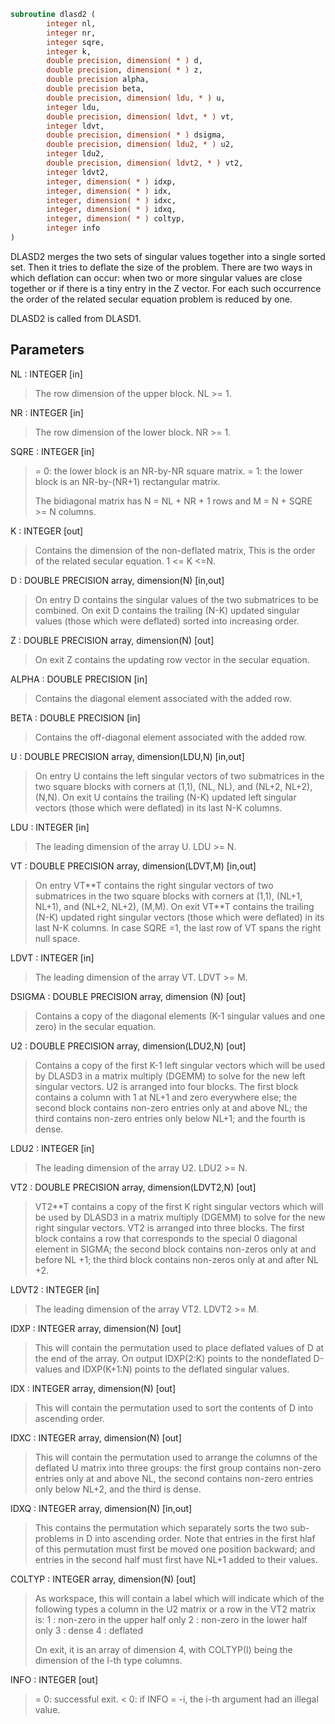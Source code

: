 ```fortran
subroutine dlasd2 (
        integer nl,
        integer nr,
        integer sqre,
        integer k,
        double precision, dimension( * ) d,
        double precision, dimension( * ) z,
        double precision alpha,
        double precision beta,
        double precision, dimension( ldu, * ) u,
        integer ldu,
        double precision, dimension( ldvt, * ) vt,
        integer ldvt,
        double precision, dimension( * ) dsigma,
        double precision, dimension( ldu2, * ) u2,
        integer ldu2,
        double precision, dimension( ldvt2, * ) vt2,
        integer ldvt2,
        integer, dimension( * ) idxp,
        integer, dimension( * ) idx,
        integer, dimension( * ) idxc,
        integer, dimension( * ) idxq,
        integer, dimension( * ) coltyp,
        integer info
)
```

DLASD2 merges the two sets of singular values together into a single
sorted set.  Then it tries to deflate the size of the problem.
There are two ways in which deflation can occur:  when two or more
singular values are close together or if there is a tiny entry in the
Z vector.  For each such occurrence the order of the related secular
equation problem is reduced by one.

DLASD2 is called from DLASD1.

## Parameters
NL : INTEGER [in]
> The row dimension of the upper block.  NL >= 1.

NR : INTEGER [in]
> The row dimension of the lower block.  NR >= 1.

SQRE : INTEGER [in]
> = 0: the lower block is an NR-by-NR square matrix.
> = 1: the lower block is an NR-by-(NR+1) rectangular matrix.
> 
> The bidiagonal matrix has N = NL + NR + 1 rows and
> M = N + SQRE >= N columns.

K : INTEGER [out]
> Contains the dimension of the non-deflated matrix,
> This is the order of the related secular equation. 1 <= K <=N.

D : DOUBLE PRECISION array, dimension(N) [in,out]
> On entry D contains the singular values of the two submatrices
> to be combined.  On exit D contains the trailing (N-K) updated
> singular values (those which were deflated) sorted into
> increasing order.

Z : DOUBLE PRECISION array, dimension(N) [out]
> On exit Z contains the updating row vector in the secular
> equation.

ALPHA : DOUBLE PRECISION [in]
> Contains the diagonal element associated with the added row.

BETA : DOUBLE PRECISION [in]
> Contains the off-diagonal element associated with the added
> row.

U : DOUBLE PRECISION array, dimension(LDU,N) [in,out]
> On entry U contains the left singular vectors of two
> submatrices in the two square blocks with corners at (1,1),
> (NL, NL), and (NL+2, NL+2), (N,N).
> On exit U contains the trailing (N-K) updated left singular
> vectors (those which were deflated) in its last N-K columns.

LDU : INTEGER [in]
> The leading dimension of the array U.  LDU >= N.

VT : DOUBLE PRECISION array, dimension(LDVT,M) [in,out]
> On entry VT\*\*T contains the right singular vectors of two
> submatrices in the two square blocks with corners at (1,1),
> (NL+1, NL+1), and (NL+2, NL+2), (M,M).
> On exit VT\*\*T contains the trailing (N-K) updated right singular
> vectors (those which were deflated) in its last N-K columns.
> In case SQRE =1, the last row of VT spans the right null
> space.

LDVT : INTEGER [in]
> The leading dimension of the array VT.  LDVT >= M.

DSIGMA : DOUBLE PRECISION array, dimension (N) [out]
> Contains a copy of the diagonal elements (K-1 singular values
> and one zero) in the secular equation.

U2 : DOUBLE PRECISION array, dimension(LDU2,N) [out]
> Contains a copy of the first K-1 left singular vectors which
> will be used by DLASD3 in a matrix multiply (DGEMM) to solve
> for the new left singular vectors. U2 is arranged into four
> blocks. The first block contains a column with 1 at NL+1 and
> zero everywhere else; the second block contains non-zero
> entries only at and above NL; the third contains non-zero
> entries only below NL+1; and the fourth is dense.

LDU2 : INTEGER [in]
> The leading dimension of the array U2.  LDU2 >= N.

VT2 : DOUBLE PRECISION array, dimension(LDVT2,N) [out]
> VT2\*\*T contains a copy of the first K right singular vectors
> which will be used by DLASD3 in a matrix multiply (DGEMM) to
> solve for the new right singular vectors. VT2 is arranged into
> three blocks. The first block contains a row that corresponds
> to the special 0 diagonal element in SIGMA; the second block
> contains non-zeros only at and before NL +1; the third block
> contains non-zeros only at and after  NL +2.

LDVT2 : INTEGER [in]
> The leading dimension of the array VT2.  LDVT2 >= M.

IDXP : INTEGER array, dimension(N) [out]
> This will contain the permutation used to place deflated
> values of D at the end of the array. On output IDXP(2:K)
> points to the nondeflated D-values and IDXP(K+1:N)
> points to the deflated singular values.

IDX : INTEGER array, dimension(N) [out]
> This will contain the permutation used to sort the contents of
> D into ascending order.

IDXC : INTEGER array, dimension(N) [out]
> This will contain the permutation used to arrange the columns
> of the deflated U matrix into three groups:  the first group
> contains non-zero entries only at and above NL, the second
> contains non-zero entries only below NL+2, and the third is
> dense.

IDXQ : INTEGER array, dimension(N) [in,out]
> This contains the permutation which separately sorts the two
> sub-problems in D into ascending order.  Note that entries in
> the first hlaf of this permutation must first be moved one
> position backward; and entries in the second half
> must first have NL+1 added to their values.

COLTYP : INTEGER array, dimension(N) [out]
> As workspace, this will contain a label which will indicate
> which of the following types a column in the U2 matrix or a
> row in the VT2 matrix is:
> 1 : non-zero in the upper half only
> 2 : non-zero in the lower half only
> 3 : dense
> 4 : deflated
> 
> On exit, it is an array of dimension 4, with COLTYP(I) being
> the dimension of the I-th type columns.

INFO : INTEGER [out]
> = 0:  successful exit.
> < 0:  if INFO = -i, the i-th argument had an illegal value.

